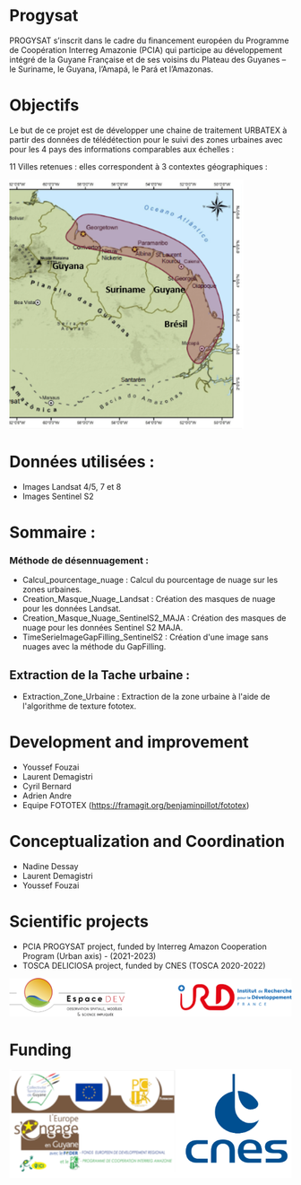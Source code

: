 # Progysat
PROGYSAT s’inscrit dans le cadre du financement européen du Programme de Coopération Interreg Amazonie (PCIA) qui participe au développement intégré de la Guyane Française et de ses voisins du Plateau des Guyanes – le Suriname, le Guyana, l’Amapá, le Pará et l’Amazonas.

# Objectifs
Le but de ce projet est de développer une chaine de traitement URBATEX à partir des données de télédétection pour le suivi des zones urbaines avec pour les 4 pays des informations comparables aux échelles :


11 Villes retenues : elles correspondent à 3 contextes géographiques :

![Zone d'étude](zone_etude.png)


# Données utilisées :
 * Images Landsat 4/5, 7 et 8
 * Images Sentinel S2
 
# Sommaire : 
### Méthode de désennuagement :
 * Calcul_pourcentage_nuage : Calcul du pourcentage de nuage sur les zones urbaines.
 * Creation_Masque_Nuage_Landsat : Création des masques de nuage pour les données Landsat.  
 * Creation_Masque_Nuage_SentinelS2_MAJA : Création des masques de nuage pour les données Sentinel S2 MAJA. 
 * TimeSerieImageGapFilling_SentinelS2 : Création d'une image sans nuages avec la méthode du GapFilling.
 
## Extraction de la Tache urbaine :  
 * Extraction_Zone_Urbaine : Extraction de la zone urbaine à l'aide de l'algorithme de texture fototex.
 
 
 
# Development and improvement
 * Youssef Fouzai
 * Laurent Demagistri
 * Cyril Bernard
 * Adrien Andre
 * Equipe FOTOTEX (https://framagit.org/benjaminpillot/fototex)
# Conceptualization and Coordination
 * Nadine Dessay
 * Laurent Demagistri
 * Youssef Fouzai

# Scientific projects
 * PCIA PROGYSAT project, funded by Interreg Amazon Cooperation Program (Urban axis) - (2021-2023)
 * TOSCA DELICIOSA project, funded by CNES (TOSCA 2020-2022)

![](espace-dev-ird.png)

# Funding
![](logo_cnes_progysat.png)
